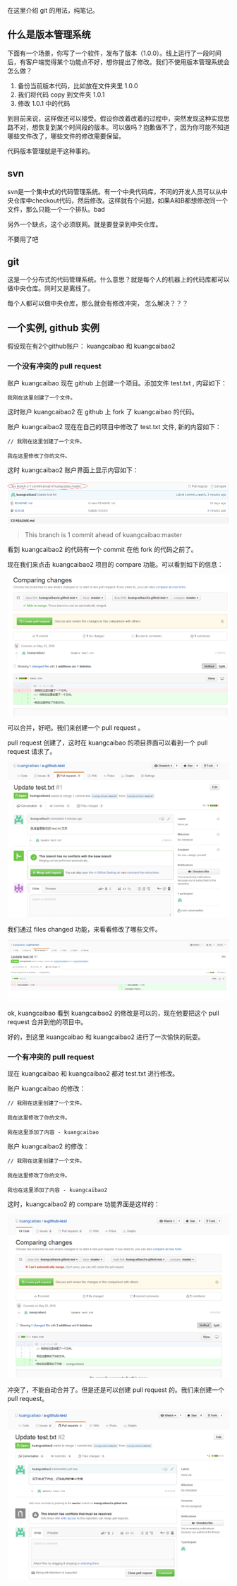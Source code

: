 在这里介绍 git 的用法，纯笔记。

## 什么是版本管理系统

下面有一个场景，你写了一个软件，发布了版本（1.0.0）。线上运行了一段时间后，有客户端觉得某个功能点不好，想你提出了修改。我们不使用版本管理系统会怎么做？

1. 备份当前版本代码，比如放在文件夹里 1.0.0
2. 我们将代码 copy 到文件夹 1.0.1 
3. 修改 1.0.1 中的代码

到目前来说，这样做还可以接受。假设你改着改着的过程中，突然发现这种实现思路不对，想恢复到某个时间段的版本。可以做吗？抱歉做不了，因为你可能不知道哪些文件改了，哪些文件的修改需要保留。

代码版本管理就是干这种事的。

## svn

svn是一个集中式的代码管理系统。有一个中央代码库，不同的开发人员可以从中央仓库中checkout代码，然后修改。这样就有个问题，如果A和B都想修改同一个文件，那么只能一个一个排队。bad

另外一个缺点，这个必须联网。就是要登录到中央仓库。

不要用了吧

## git

这是一个分布式的代码管理系统。什么意思？就是每个人的机器上的代码库都可以做中央仓库。同时又是离线了。

每个人都可以做中央仓库，那么就会有修改冲突， 怎么解决？？？

## 一个实例, github 实例

假设现在有2个github账户： kuangcaibao 和 kuangcaibao2


### 一个没有冲突的 pull request

账户 kuangcaibao 现在 github 上创建一个项目。添加文件 test.txt , 内容如下：

	我刚在这里创建了一个文件。

这时账户 kuangcaibao2 在 github 上 fork 了 kuangcaibao 的代码。

账户 kuangcaibao2 现在在自己的项目中修改了 test.txt 文件, 新的内容如下：

	// 我刚在这里创建了一个文件。

	我在这里修改了你的文件。

这时 kuangcaibao2 账户界面上显示内容如下：

![信息](./res/git_1.png)

> This branch is 1 commit ahead of kuangcaibao:master

看到 kuangcaibao2 的代码有一个 commit 在他 fork 的代码之前了。

现在我们来点击 kuangcaibao2 项目的 compare 功能。可以看到如下的信息：

![信息](./res/git_2.png)

可以合并，好吧。我们来创建一个 pull request 。

pull request 创建了，这时在 kuangcaibao 的项目界面可以看到一个 pull request 请求了。

![pull-request](./res/git_3.png)

我们通过 files changed 功能，来看看修改了哪些文件。

![change](./res/git_4.png)

ok, kuangcaibao 看到 kuangcaibao2 的修改是可以的，现在他要把这个 pull request 合并到他的项目中。

好的，到这里 kuangcaibao 和 kuangcaibao2 进行了一次愉快的玩耍。


### 一个有冲突的 pull request

现在 kuangcaibao 和 kuangcaibao2 都对 test.txt 进行修改。

账户 kuangcaibao 的修改：

	// 我刚在这里创建了一个文件。

	我在这里修改了你的文件。

	我在这里添加了内容 - kuangcaibao

账户 kuangcaibao2 的修改：

	
	// 我刚在这里创建了一个文件。

	我在这里修改了你的文件。

	我也在这里添加了内容 - kuangcaibao2

这时，kuangcaibao2 的 compare 功能界面是这样的：

![change](./res/git_5.png)

冲突了，不能自动合并了。但是还是可以创建 pull request 的。我们来创建一个 pull request。

![change](./res/git_6.png)

